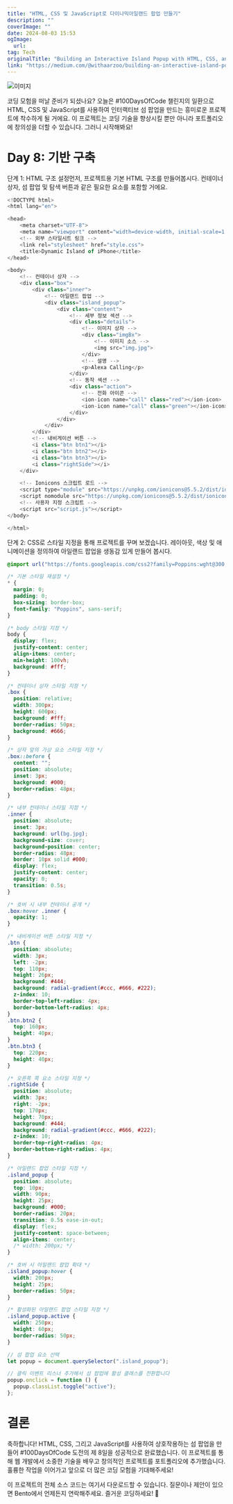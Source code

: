 ```yaml
---
title: "HTML, CSS 및 JavaScript로 다이나믹아일랜드 팝업 만들기"
description: ""
coverImage: ""
date: 2024-08-03 15:53
ogImage: 
  url: 
tag: Tech
originalTitle: "Building an Interactive Island Popup with HTML, CSS, and JavaScript  FREE Source Code"
link: "https://medium.com/@withaarzoo/building-an-interactive-island-popup-with-html-css-and-javascript-free-source-code-af2e39717e03"
---
```




![이미지](https://miro.medium.com/v2/resize:fit:1400/1*8CRNlJ-0OirG-3vxkTs_-g.gif)

코딩 모험을 떠날 준비가 되셨나요? 오늘은 #100DaysOfCode 챌린지의 일환으로 HTML, CSS 및 JavaScript를 사용하여 인터랙티브 섬 팝업을 만드는 흥미로운 프로젝트에 착수하게 될 거에요. 이 프로젝트는 코딩 기술을 향상시킬 뿐만 아니라 포트폴리오에 창의성을 더할 수 있습니다. 그러니 시작해봐요!

# Day 8: 기반 구축

단계 1: HTML 구조 설정먼저, 프로젝트용 기본 HTML 구조를 만들어봅시다. 컨테이너 상자, 섬 팝업 및 탐색 버튼과 같은 필요한 요소를 포함할 거에요.

<div class="content-ad"></div>

```js
<!DOCTYPE html>
<html lang="en">

<head>
    <meta charset="UTF-8">
    <meta name="viewport" content="width=device-width, initial-scale=1.0">
    <!-- 외부 스타일시트 링크 -->
    <link rel="stylesheet" href="style.css">
    <title>Dynamic Island of iPhone</title>
</head>

<body>
    <!-- 컨테이너 상자 -->
    <div class="box">
        <div class="inner">
            <!-- 아일랜드 팝업 -->
            <div class="island_popup">
                <div class="content">
                    <!-- 세부 정보 섹션 -->
                    <div class="details">
                        <!-- 이미지 상자 -->
                        <div class="imgBx">
                            <!-- 이미지 소스 -->
                            <img src="img.jpg">
                        </div>
                        <!-- 설명 -->
                        <p>Alexa Calling</p>
                    </div>
                    <!-- 동작 섹션 -->
                    <div class="action">
                        <!-- 전화 아이콘 -->
                        <ion-icon name="call" class="red"></ion-icon>
                        <ion-icon name="call" class="green"></ion-icon>
                    </div>
                </div>
            </div>
        </div>
        <!-- 내비게이션 버튼 -->
        <i class="btn btn1"></i>
        <i class="btn btn2"></i>
        <i class="btn btn3"></i>
        <i class="rightSide"></i>
    </div>

    <!-- Ionicons 스크립트 로드 -->
    <script type="module" src="https://unpkg.com/ionicons@5.5.2/dist/ionicons/ionicons.esm.js"></script>
    <script nomodule src="https://unpkg.com/ionicons@5.5.2/dist/ionicons/ionicons.js"></script>
    <!-- 사용자 지정 스크립트 -->
    <script src="script.js"></script>
</body>

</html>
```

단계 2: CSS로 스타일 지정을 통해 프로젝트를 꾸며 보겠습니다. 레이아웃, 색상 및 애니메이션을 정의하여 아일랜드 팝업을 생동감 있게 만들어 봅시다.

```css
@import url("https://fonts.googleapis.com/css2?family=Poppins:wght@300;400;500;600;700;800;900&display=swap");

/* 기본 스타일 재설정 */
* {
  margin: 0;
  padding: 0;
  box-sizing: border-box;
  font-family: "Poppins", sans-serif;
}

/* body 스타일 지정 */
body {
  display: flex;
  justify-content: center;
  align-items: center;
  min-height: 100vh;
  background: #fff;
}

/* 컨테이너 상자 스타일 지정 */
.box {
  position: relative;
  width: 300px;
  height: 600px;
  background: #fff;
  border-radius: 50px;
  background: #666;
}

/* 상자 앞의 가상 요소 스타일 지정 */
.box::before {
  content: "";
  position: absolute;
  inset: 3px;
  background: #000;
  border-radius: 48px;
}

/* 내부 컨테이너 스타일 지정 */
.inner {
  position: absolute;
  inset: 3px;
  background: url(bg.jpg);
  background-size: cover;
  background-position: center;
  border-radius: 48px;
  border: 10px solid #000;
  display: flex;
  justify-content: center;
  opacity: 0;
  transition: 0.5s;
}

/* 호버 시 내부 컨테이너 공개 */
.box:hover .inner {
  opacity: 1;
}

/* 내비게이션 버튼 스타일 지정 */
.btn {
  position: absolute;
  width: 3px;
  left: -2px;
  top: 110px;
  height: 26px;
  background: #444;
  background: radial-gradient(#ccc, #666, #222);
  z-index: 10;
  border-top-left-radius: 4px;
  border-bottom-left-radius: 4px;
}
.btn.btn2 {
  top: 160px;
  height: 40px;
}
.btn.btn3 {
  top: 220px;
  height: 40px;
}

/* 오른쪽 쪽 요소 스타일 지정 */
.rightSide {
  position: absolute;
  width: 3px;
  right: -2px;
  top: 170px;
  height: 70px;
  background: #444;
  background: radial-gradient(#ccc, #666, #222);
  z-index: 10;
  border-top-right-radius: 4px;
  border-bottom-right-radius: 4px;
}

/* 아일랜드 팝업 스타일 지정 */
.island_popup {
  position: absolute;
  top: 10px;
  width: 90px;
  height: 25px;
  background: #000;
  border-radius: 20px;
  transition: 0.5s ease-in-out;
  display: flex;
  justify-content: space-between;
  align-items: center;
  /* width: 200px; */
}

/* 호버 시 아일랜드 팝업 확대 */
.island_popup:hover {
  width: 200px;
  height: 25px;
  border-radius: 50px;
}

/* 활성화된 아일랜드 팝업 스타일 지정 */
.island_popup.active {
  width: 250px;
  height: 60px;
  border-radius: 50px;
}
```

<div class="content-ad"></div>

```js
// 섬 팝업 요소 선택
let popup = document.querySelector(".island_popup");

// 클릭 이벤트 리스너 추가해서 섬 팝업에 활성 클래스를 전환합니다
popup.onclick = function () {
  popup.classList.toggle("active");
};
```

# 결론

축하합니다! HTML, CSS, 그리고 JavaScript를 사용하여 상호작용하는 섬 팝업을 만들어 #100DaysOfCode 도전의 제 8일을 성공적으로 완료했습니다. 이 프로젝트를 통해 웹 개발에서 소중한 기술을 배우고 창의적인 프로젝트를 포트폴리오에 추가했습니다. 훌륭한 작업을 이어가고 앞으로 더 많은 코딩 모험을 기대해주세요!

이 프로젝트의 전체 소스 코드는 여기서 다운로드할 수 있습니다. 질문이나 제안이 있으면 Bento에서 언제든지 연락해주세요. 즐거운 코딩하세요! 🚀

```

```
